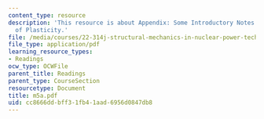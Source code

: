 ```yaml
---
content_type: resource
description: 'This resource is about Appendix: Some Introductory Notes to the Theory
  of Plasticity.'
file: /media/courses/22-314j-structural-mechanics-in-nuclear-power-technology-fall-2006/cc8666ddbff31fb41aad6956d0847db8_m5a.pdf
file_type: application/pdf
learning_resource_types:
- Readings
ocw_type: OCWFile
parent_title: Readings
parent_type: CourseSection
resourcetype: Document
title: m5a.pdf
uid: cc8666dd-bff3-1fb4-1aad-6956d0847db8
---
```

